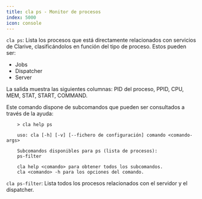 ```yaml
---
title: cla ps - Monitor de procesos
index: 5000
icon: console
---
```


`cla ps`: Lista los procesos que está directamente relacionados con servicios de Clarive, clasificándolos en función del tipo de proceso. Estos pueden ser:

- Jobs
- Dispatcher
- Server

La salida muestra las siguientes columnas: PID del proceso, PPID, CPU, MEM, STAT, START, COMMAND.

Este comando dispone de subcomandos que pueden ser consultados a través de la ayuda:

        > cla help ps

        uso: cla [-h] [-v] [--fichero de configuración] comando <comando-args>

        Subcomandos disponibles para ps (lista de procesos):
        ps-filter

        cla help <comando> para obtener todos los subcomandos.
        cla <comando> -h para los opciones del comando.

`cla ps-filter`: Lista todos los procesos relacionados con el servidor y el dispatcher.
